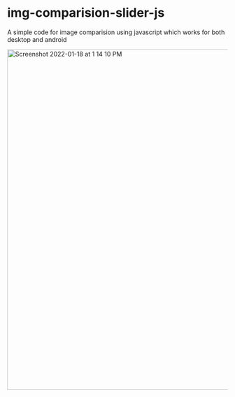 # img-comparision-slider-js
A simple code for image comparision using javascript which works for both desktop and android


<img width="781" alt="Screenshot 2022-01-18 at 1 14 10 PM" src="https://user-images.githubusercontent.com/25504409/149892691-8eb2d547-68fd-4658-9daa-f2cec6d39408.png">
